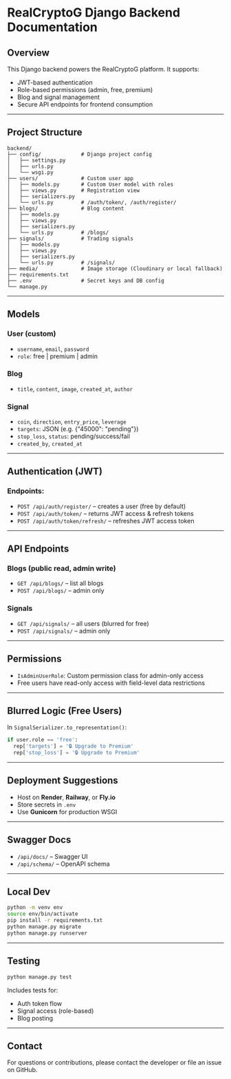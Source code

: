 # RealCryptoG Django Backend Documentation

## Overview

This Django backend powers the RealCryptoG platform. It supports:

* JWT-based authentication
* Role-based permissions (admin, free, premium)
* Blog and signal management
* Secure API endpoints for frontend consumption

---

## Project Structure

```
backend/
├── config/             # Django project config
│   ├── settings.py
│   ├── urls.py
│   └── wsgi.py
├── users/              # Custom user app
│   ├── models.py       # Custom User model with roles
│   ├── views.py        # Registration view
│   ├── serializers.py
│   └── urls.py         # /auth/token/, /auth/register/
├── blogs/              # Blog content
│   ├── models.py
│   ├── views.py
│   ├── serializers.py
│   └── urls.py         # /blogs/
├── signals/            # Trading signals
│   ├── models.py
│   ├── views.py
│   ├── serializers.py
│   └── urls.py         # /signals/
├── media/              # Image storage (Cloudinary or local fallback)
├── requirements.txt
├── .env                # Secret keys and DB config
└── manage.py
```

---

## Models

### User (custom)

* `username`, `email`, `password`
* `role`: free | premium | admin

### Blog

* `title`, `content`, `image`, `created_at`, `author`

### Signal

* `coin`, `direction`, `entry_price`, `leverage`
* `targets`: JSON (e.g. {"45000": "pending"})
* `stop_loss`, `status`: pending/success/fail
* `created_by`, `created_at`

---

## Authentication (JWT)

### Endpoints:

* `POST /api/auth/register/` – creates a user (free by default)
* `POST /api/auth/token/` – returns JWT access & refresh tokens
* `POST /api/auth/token/refresh/` – refreshes JWT access token

---

## API Endpoints

### Blogs (public read, admin write)

* `GET /api/blogs/` – list all blogs
* `POST /api/blogs/` – admin only

### Signals

* `GET /api/signals/` – all users (blurred for free)
* `POST /api/signals/` – admin only

---

## Permissions

* `IsAdminUserRole`: Custom permission class for admin-only access
* Free users have read-only access with field-level data restrictions

---

## Blurred Logic (Free Users)

In `SignalSerializer.to_representation()`:

```python
if user.role == 'free':
  rep['targets'] = '🔒 Upgrade to Premium'
  rep['stop_loss'] = '🔒 Upgrade to Premium'
```

---

## Deployment Suggestions

* Host on **Render**, **Railway**, or **Fly.io**
* Store secrets in `.env`
* Use **Gunicorn** for production WSGI

---

## Swagger Docs

* `/api/docs/` – Swagger UI
* `/api/schema/` – OpenAPI schema

---

## Local Dev

```bash
python -m venv env
source env/bin/activate
pip install -r requirements.txt
python manage.py migrate
python manage.py runserver
```

---

## Testing

```bash
python manage.py test
```

Includes tests for:

* Auth token flow
* Signal access (role-based)
* Blog posting

---

## Contact

For questions or contributions, please contact the developer or file an issue on GitHub.
